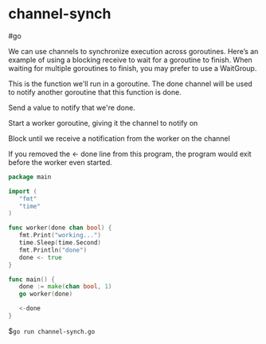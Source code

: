 # channel-synch

#go

We can use channels to synchronize execution across goroutines. Here’s an example of using a blocking receive to wait for a goroutine to finish. When waiting for multiple goroutines to finish, you may prefer to use a WaitGroup.

This is the function we'll run in a goroutine. The done channel will
be used to notify another goroutine that this function is done.

Send a value to notify that we're done.

Start a worker goroutine, giving it the channel to notify on

Block until we receive a notification from the worker on the channel

If you removed the <- done line from this program, the program would exit before the worker even started.

```go
package main

import (
   "fmt"
   "time"
)

func worker(done chan bool) {
   fmt.Print("working...")
   time.Sleep(time.Second)
   fmt.Println("done")
   done <- true
}

func main() {
   done := make(chan bool, 1)
   go worker(done)

   <-done
}
```

$`go run channel-synch.go`
